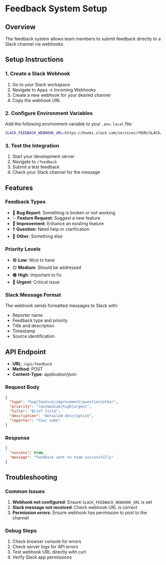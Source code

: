 # Feedback System Setup

## Overview
The feedback system allows team members to submit feedback directly to a Slack channel via webhooks.

## Setup Instructions

### 1. Create a Slack Webhook
1. Go to your Slack workspace
2. Navigate to Apps → Incoming Webhooks
3. Create a new webhook for your desired channel
4. Copy the webhook URL

### 2. Configure Environment Variables
Add the following environment variable to your `.env.local` file:

```bash
SLACK_FEEDBACK_WEBHOOK_URL=https://hooks.slack.com/services/YOUR/SLACK/WEBHOOK
```

### 3. Test the Integration
1. Start your development server
2. Navigate to `/feedback`
3. Submit a test feedback
4. Check your Slack channel for the message

## Features

### Feedback Types
- 🐛 **Bug Report**: Something is broken or not working
- ✨ **Feature Request**: Suggest a new feature
- 🔧 **Improvement**: Enhance an existing feature
- ❓ **Question**: Need help or clarification
- 💬 **Other**: Something else

### Priority Levels
- 🟢 **Low**: Nice to have
- 🟡 **Medium**: Should be addressed
- 🟠 **High**: Important to fix
- 🔴 **Urgent**: Critical issue

### Slack Message Format
The webhook sends formatted messages to Slack with:
- Reporter name
- Feedback type and priority
- Title and description
- Timestamp
- Source identification

## API Endpoint
- **URL**: `/api/feedback`
- **Method**: POST
- **Content-Type**: application/json

### Request Body
```json
{
  "type": "bug|feature|improvement|question|other",
  "priority": "low|medium|high|urgent",
  "title": "Brief title",
  "description": "Detailed description",
  "reporter": "Your name"
}
```

### Response
```json
{
  "success": true,
  "message": "Feedback sent to team successfully"
}
```

## Troubleshooting

### Common Issues
1. **Webhook not configured**: Ensure `SLACK_FEEDBACK_WEBHOOK_URL` is set
2. **Slack message not received**: Check webhook URL is correct
3. **Permission errors**: Ensure webhook has permission to post to the channel

### Debug Steps
1. Check browser console for errors
2. Check server logs for API errors
3. Test webhook URL directly with curl
4. Verify Slack app permissions




